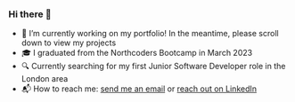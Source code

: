 ### Hi there 👋


- 🔭 I’m currently working on my portfolio! In the meantime, please scroll down to view my projects
- 🎓 I graduated from the Northcoders Bootcamp in March 2023
- 🔍 Currently searching for my first Junior Software Developer role in the London area
- 📬 How to reach me: [send me an email](leahb_96@hotmail.co.uk) or [reach out on LinkedIn](https://www.linkedin.com/in/leahrbanks)
